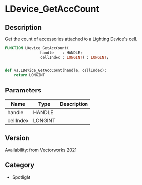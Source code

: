 # LDevice_GetAccCount

## Description
Get the count of accessories attached to a Lighting Device's cell.

```pascal
FUNCTION LDevice_GetAccCount(
				handle    : HANDLE;
				cellIndex : LONGINT) : LONGINT;
```

```python

def vs.LDevice_GetAccCount(handle, cellIndex):
    return LONGINT
```

## Parameters
|Name|Type|Description|
|---|---|---|
|handle|HANDLE||
|cellIndex|LONGINT||

## Version
Availability: from Vectorworks 2021
## Category
* Spotlight

